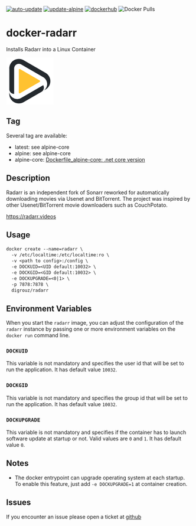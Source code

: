 [![auto-update](https://github.com/digrouz/docker-radarr/actions/workflows/auto-update.yml/badge.svg)](https://github.com/digrouz/docker-radarr/actions/workflows/auto-update.yml)
[![update-alpine](https://github.com/digrouz/docker-radarr/actions/workflows/update-alpine.yml/badge.svg)](https://github.com/digrouz/docker-radarr/actions/workflows/update-alpine.yml)
[![dockerhub](https://github.com/digrouz/docker-radarr/actions/workflows/dockerhub.yml/badge.svg)](https://github.com/digrouz/docker-radarr/actions/workflows/dockerhub.yml)
![Docker Pulls](https://img.shields.io/docker/pulls/digrouz/radarr)

# docker-radarr
Installs Radarr into a Linux Container

![Radarr](https://raw.githubusercontent.com/Radarr/Radarr/aphrodite/Logo/128.png)

## Tag
Several tag are available:
* latest: see alpine-core
* alpine: see alpine-core
* alpine-core: [Dockerfile_alpine-core: .net core version](https://github.com/digrouz/docker-radarr/blob/master/Dockerfile_alpine-core)

## Description

Radarr is an independent fork of Sonarr reworked for automatically downloading movies via Usenet and BitTorrent. The project was inspired by other Usenet/BitTorrent movie downloaders such as CouchPotato.

https://radarr.videos

## Usage
    docker create --name=radarr \
      -v /etc/localtime:/etc/localtime:ro \
      -v <path to config>:/config \
      -e DOCKUID=<UID default:10032> \
      -e DOCKGID=<GID default:10032> \
      -e DOCKUPGRADE=<0|1> \
      -p 7878:7878 \
      digrouz/radarr

## Environment Variables

When you start the `radarr` image, you can adjust the configuration of the `radarr` instance by passing one or more environment variables on the `docker run` command line.

### `DOCKUID`

This variable is not mandatory and specifies the user id that will be set to run the application. It has default value `10032`.

### `DOCKGID`

This variable is not mandatory and specifies the group id that will be set to run the application. It has default value `10032`.

### `DOCKUPGRADE`

This variable is not mandatory and specifies if the container has to launch software update at startup or not. Valid values are `0` and `1`. It has default value `0`.

## Notes

* The docker entrypoint can upgrade operating system at each startup. To enable this feature, just add `-e DOCKUPGRADE=1` at container creation.

## Issues

If you encounter an issue please open a ticket at [github](https://github.com/digrouz/docker-radarr/issues)
